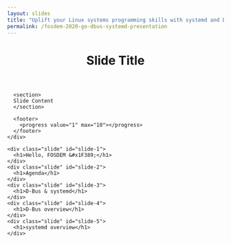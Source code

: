```yaml
---
layout: slides
title: "Uplift your Linux systems programming skills with systemd and D-Bus"
permalink: /fosdem-2020-go-dbus-systemd-presentation
---
```


<div class="slider">
  <div class="slides">
    <div class="slide" id="slide-0">
      <header>
        <h1>Slide Title</h1>
      </header>
      
      <section>
      Slide Content
      </section>
      
      <footer>
        <progress value="1" max="10"></progress>
      </footer>
    </div>
    
    <div class="slide" id="slide-1">
      <h1>Hello, FOSDEM &#x1F389;</h1>   
    </div>
    <div class="slide" id="slide-2">
      <h1>Agenda</h1>
    </div>
    <div class="slide" id="slide-3">
      <h1>D-Bus & systemd</h1>
    </div>
    <div class="slide" id="slide-4">
      <h1>D-Bus overview</h1>
    </div>
    <div class="slide" id="slide-5">
      <h1>systemd overview</h1>
    </div>
  </div>
</div>
